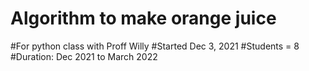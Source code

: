 # Algorithm to make orange juice
#For python class with Proff Willy
#Started Dec 3, 2021
#Students = 8
#Duration: Dec 2021 to March 2022
